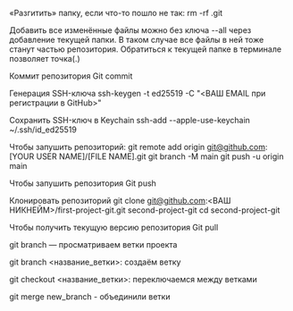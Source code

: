 «Разгитить» папку, если что-то пошло не так: rm -rf .git

Добавить все изменённые файлы можно без ключа --all через добавление текущей папки. В таком случае все файлы в ней тоже  станут частью репозитория. Обратиться к текущей папке в терминале позволяет точка(.)

Коммит репозитория
Git commit

Генерация SSH-ключа
ssh-keygen -t ed25519 -C "<ВАШ EMAIL при регистрации в GitHub>"

Сохранить SSH-ключ в Keychain
ssh-add --apple-use-keychain ~/.ssh/id_ed25519

Чтобы запушить репозиторий:
git remote add origin git@github.com:[YOUR USER NAME]/[FILE NAME].git
git branch -M main
git push -u origin main

Чтобы запушить репозитория
Git push

Клонировать репозиторий
git clone git@github.com:<ВАШ НИКНЕЙМ>/first-project-git.git second-project-git
cd second-project-git

Чтобы получить текущую версию репозитория
Git pull

git branch — просматриваем ветки проекта

git branch <название_ветки>: создаём ветку

git checkout <название_ветки>: переключаемся между ветками

git merge new_branch - объединили ветки


